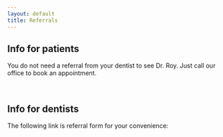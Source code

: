 ```yaml
---
layout: default
title: Referrals
---
```


<h2><span class="mw-headline" id="Info_for_patients">Info for patients</span></h2>
<p>You do not need a referral from your dentist to see Dr. Roy. Just call our office to book an appointment.
</p><p><br />
</p>
<h2><span class="mw-headline" id="Info_for_dentists">Info for dentists</span></h2>
<p>The following link is referral form for your convenience:
</p>